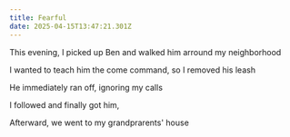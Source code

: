 ```yaml
---
title: Fearful
date: 2025-04-15T13:47:21.301Z
---
```


This evening, I picked up Ben and walked him arround my neighborhood

I wanted to teach him the come command, so I removed his leash

He immediately ran off, ignoring my calls

I followed and finally got him,

Afterward, we went to my grandprarents' house
